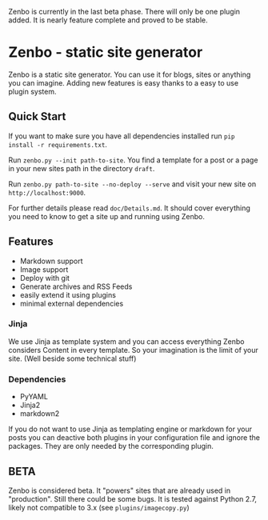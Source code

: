 Zenbo is currently in the last beta phase. There will only be one plugin
added. It is nearly feature complete and proved to be stable.

# Zenbo - static site generator
Zenbo is a static site generator. You can use it for blogs, sites or anything
you can imagine. Adding new features is easy thanks to a easy to use plugin
system.

## Quick Start
If you want to make sure you have all dependencies installed run ```pip install -r requirements.txt```.

Run ```zenbo.py --init path-to-site```. You find a template for a post or a
page in your new sites path in the directory ```draft```.

Run ```zenbo.py path-to-site --no-deploy --serve``` and visit your new site
on ```http://localhost:9000```.

For further details please read ```doc/Details.md```. It should cover everything
you need to know to get a site up and running using Zenbo.

## Features
  - Markdown support
  - Image support
  - Deploy with git
  - Generate archives and RSS Feeds
  - easily extend it using plugins
  - minimal external dependencies

### Jinja
We use Jinja as template system and you can access everything Zenbo considers
Content in every template. So your imagination is the limit of your site. (Well
beside some technical stuff)

### Dependencies
  - PyYAML
  - Jinja2
  - markdown2

If you do not want to use Jinja as templating engine or markdown for your posts
you can deactive both plugins in your configuration file and ignore the packages.
They are only needed by the corresponding plugin.

## BETA
Zenbo is considered beta. It "powers" sites that are already used in "production".
Still there could be some bugs. It is tested against Python 2.7, likely not 
compatible to 3.x (see ```plugins/imagecopy.py```)
